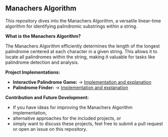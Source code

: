 ## Manachers Algorithm

This repository dives into the Manachers Algorithm, a versatile linear-time algorithm for identifying palindromic substrings within a string. 

**What is the Manachers Algorithm?**

The Manachers Algorithm efficiently determines the length of the longest palindrome centered at each character in a given string. This allows it to locate all palindromes within the string, making it valuable for tasks like palindrome detection and analysis.

**Project Implementations:**

* **Interactive Palindrome Game:** -> [Implementation and explanation](https://github.com/Algorithmic-Solutions/Manachers-Algorithm/blob/main/Interactive_Palindrome_Game/README.md)
* **Palindrome Finder:** -> [Implementation and explanation](https://github.com/Algorithmic-Solutions/Manachers-Algorithm/tree/main/Palindrome_Finder)

**Contribution and Future Development:**

* If you have ideas for improving the Manachers Algorithm implementation,
* alternative approaches for the included projects, or
* simply want to discuss these projects,
feel free to submit a pull request or open an issue on this repository.